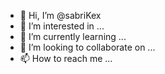 - 👋 Hi, I’m @sabriKex
- 👀 I’m interested in ...
- 🌱 I’m currently learning ...
- 💞️ I’m looking to collaborate on ...
- 📫 How to reach me ...

<!---
sabriKex/sabriKex is a ✨ special ✨ repository because its `README.md` (this file) appears on your GitHub profile.
You can click the Preview link to take a look at your changes.
--->
